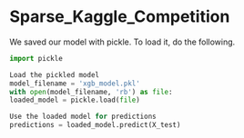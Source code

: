 # Sparse_Kaggle_Competition
We saved our model with pickle. To load it, do the following.
```python
import pickle

Load the pickled model
model_filename = 'xgb_model.pkl'
with open(model_filename, 'rb') as file:
loaded_model = pickle.load(file)

Use the loaded model for predictions
predictions = loaded_model.predict(X_test)
```
